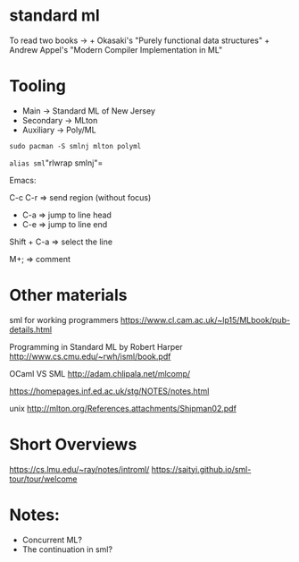 # standard ml

To read two books -\> + Okasaki's "Purely functional data structures" +
Andrew Appel's "Modern Compiler Implementation in ML"

# Tooling

- Main -\> Standard ML of New Jersey
- Secondary -\> MLton
- Auxiliary -\> Poly/ML

`sudo pacman -S smlnj mlton polyml`

`alias sml`"rlwrap smlnj"=

Emacs:

C-c C-r =\> send region (without focus)

- C-a =\> jump to line head
- C-e =\> jump to line end

Shift + C-a =\> select the line

M+; =\> comment

# Other materials

sml for working programmers
<https://www.cl.cam.ac.uk/~lp15/MLbook/pub-details.html>

Programming in Standard ML by Robert Harper
<http://www.cs.cmu.edu/~rwh/isml/book.pdf>

OCaml VS SML <http://adam.chlipala.net/mlcomp/>

<https://homepages.inf.ed.ac.uk/stg/NOTES/notes.html>

unix <http://mlton.org/References.attachments/Shipman02.pdf>

# Short Overviews

<https://cs.lmu.edu/~ray/notes/introml/>
<https://saityi.github.io/sml-tour/tour/welcome>

# Notes:

- Concurrent ML?
- The continuation in sml?
